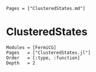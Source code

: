 ```@index
Pages = ["ClusteredStates.md"]
```

# ClusteredStates
```@autodocs
Modules = [FermiCG]
Pages   = ["ClusteredStates.jl"]
Order   = [:type, :function]
Depth	= 2
```

